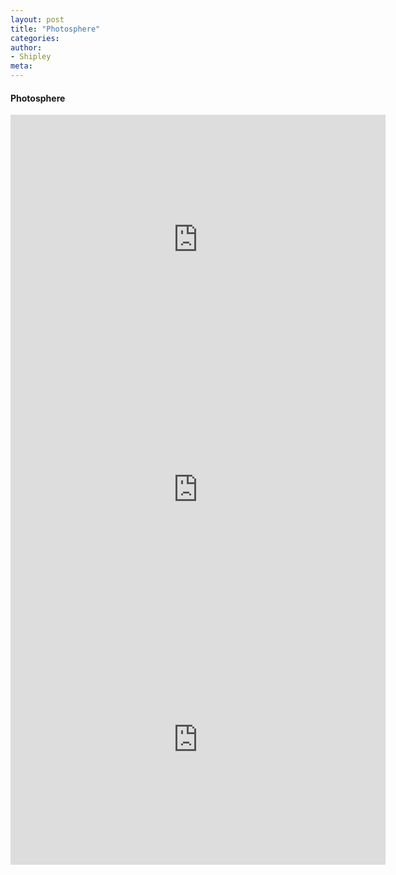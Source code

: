 ```yaml
---
layout: post
title: "Photosphere"
categories:
author:
- Shipley
meta:
---
```

#### Photosphere

<iframe width="600" height="400" allowfullscreen style="border-style:none;" src="https://cdn.pannellum.org/2.5/pannellum.htm#panorama=https%3A//raw.githubusercontent.com/Shipley-XinyuWang/3yr-Studio-Flexibility/master/%25E5%2585%25A8%25E6%2599%25AF%25E5%259B%25BE_Model%2520refine_2021-09-30-17-33-18.jpg&autoLoad=true"></iframe>

<iframe width="600" height="400" allowfullscreen style="border-style:none;" src="https://cdn.pannellum.org/2.5/pannellum.htm#panorama=https%3A//raw.githubusercontent.com/Shipley-XinyuWang/3yr-Studio-Flexibility/master/%25E5%2585%25A8%25E6%2599%25AF%25E5%259B%25BE2_Model%2520refine_2021-09-30-20-52-21.jpg&autoLoad=true"></iframe>

<iframe width="600" height="400" allowfullscreen style="border-style:none;" src="https://cdn.pannellum.org/2.5/pannellum.htm#panorama=https%3A//raw.githubusercontent.com/Shipley-XinyuWang/3yr-Studio-Flexibility/master/%25E5%2585%25A8%25E6%2599%25AF%25E5%259B%25BE3_Model%2520refine%2520%28462762%29%2520RhinoAutosave_2021-09-30-22-48-24.jpg&autoLoad=true"></iframe>
